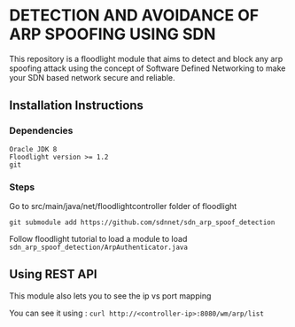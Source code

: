 # DETECTION AND AVOIDANCE OF ARP SPOOFING USING SDN
This repository is a floodlight module that aims to detect and block any arp spoofing attack using the concept of Software Defined Networking to make your SDN based network secure and reliable.

## Installation Instructions

### Dependencies
    Oracle JDK 8
    Floodlight version >= 1.2
    git


### Steps
 Go to src/main/java/net/floodlightcontroller folder of floodlight

	git submodule add https://github.com/sdnnet/sdn_arp_spoof_detection

Follow floodlight tutorial to load a module to load ```sdn_arp_spoof_detection/ArpAuthenticator.java```

## Using REST API

This module also lets you to see the ip vs port mapping

You can see it using : ```curl http://<controller-ip>:8080/wm/arp/list```
